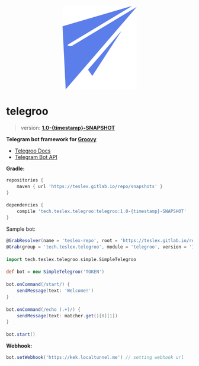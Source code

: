 <p align="center">
	<img src="/images/telegroo-small.png">
	<h1>telegroo</h1>
</p>

> version: **[1.0-{timestamp}-SNAPSHOT](https://gitlab.com/teslex/repo/tree/master/snapshots/tech/teslex/telegroo/telegroo)**

**Telegram bot framework for [Groovy](http://groovy-lang.org)**

- [Telegroo Docs](DOCS.md)
- [Telegram Bot API](https://core.telegram.org/bots/api)


**Gradle:**

```groovy
repositories {
	maven { url 'https://teslex.gitlab.io/repo/snapshots' }
}

dependencies {
	compile 'tech.teslex.telegroo:telegroo:1.0-{timestamp}-SNAPSHOT'
}
```

Sample bot:

```groovy
@GrabResolver(name = 'teslex-repo', root = 'https://teslex.gitlab.io/repo/snapshots')
@Grab(group = 'tech.teslex.telegroo', module = 'telegroo', version = '1.0-{timestamp}-SNAPSHOT')

import tech.teslex.telegroo.simple.SimpleTelegroo

def bot = new SimpleTelegroo('TOKEN')

bot.onCommand(/start/) {
	sendMessage(text: 'Welcome!')
}
	
bot.onCommand(/echo (.+)/) {
	sendMessage(text: matcher.get()[0][1])
}

bot.start()
```

**Webhook:**
```groovy
bot.setWebhook('https://kek.localtunnel.me') // setting webhook url
```
